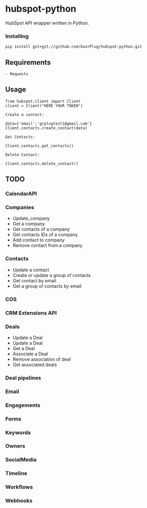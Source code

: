 # hubspot-python
HubSpot API wrapper written in Python.

### Installing

```
pip install git+git://github.com/GearPlug/hubspot-python.git
```

## Requirements

```
- Requests
```

## Usage

```
from hubspot.client import Client
client = Client("HERE YOUR TOKEN")

Create a contact:

data={'email':'grplugtest1@gmail.com'}
Client.contacts.create_contact(data)

Get Contacts:

Client.contacts.get_contacts()

Delete Contact:

Client.contacts.delete_contact()
```

## TODO

### CalendarAPI

### Companies

- Update_company
- Get a company
- Get contacts of a company
- Get contacts IDs of a company
- Add contact to company
- Remove contact from a company

### Contacts

- Update a contact
- Create or update a group of contacts
- Get contact by email
- Get a group of contacts by email

### COS

### CRM Extensions API

### Deals

- Update a Deal
- Update a Deal
- Get a Deal
- Associate a Deal
- Remove association of deal
- Get associated deals

### Deal pipelines

### Email

### Engagements

### Forms

### Keywords

### Owners

### SocialMedia

### Timeline

### Workflows

### Webhooks



